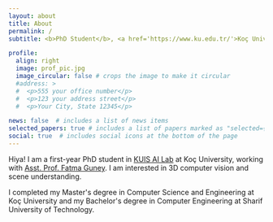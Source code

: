 ```yaml
---
layout: about
title: About
permalink: /
subtitle: <b>PhD Student</b>, <a href='https://www.ku.edu.tr/'>Koç University</a>.

profile:
  align: right
  image: prof_pic.jpg
  image_circular: false # crops the image to make it circular
  #address: >
  #  <p>555 your office number</p>
  #  <p>123 your address street</p>
  #  <p>Your City, State 12345</p>

news: false  # includes a list of news items
selected_papers: true # includes a list of papers marked as "selected={true}"
social: true  # includes social icons at the bottom of the page
---
```


Hiya! I am a first-year PhD student in [KUIS AI Lab](https://ai.ku.edu.tr/) at Koç University, working with [Asst. Prof. Fatma Guney](https://mysite.ku.edu.tr/fguney/). I am interested in 3D computer vision and scene understanding.

 I completed my Master's degree in Computer Science and Engineering at Koç University and my Bachelor's degree in Computer Engineering at Sharif University of Technology.
